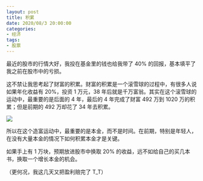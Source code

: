 ```yaml
---
layout: post
title: 积累
date: 2020/08/3 20:00:00
categories:
- 经济
tags:
- 股票
---
```


最近的股市的行情大好，我投在基金里的钱也给我带了 40% 的回报，基本填平了我之前在股市中的亏损。

这不禁让我思考起了财富的积累。财富的积累是一个滚雪球的过程中，有很多人说如果年化收益有 20%，投资 1 万元，38 年后就是千万富翁。其实在这个滚雪球的运动中，最重要的是后面的 4 年，最后的 4 年完成了财富 492 万到 1020 万的积累；但是前期的 492 万却花了 34 年去积累。

![](http://pics.naaln.com/blog/2020-08-03-155726.jpg-basicBlog)

所以在这个造富运动中，最重要的是本金，而不是时间。在前期，特别是年轻人，在没有大量本金的情况下如何积累本金才是关键。

如果手上有 1 万块，预期放进股市中换取 20% 的收益，远不如给自己的买几本书，换取一个增长本金的机会。

（更何况，我这几天又把盈利赔完了 T_T）

